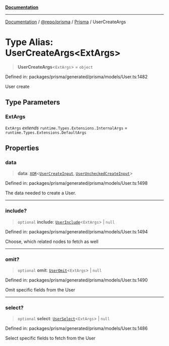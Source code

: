 [**Documentation**](../../../../../README.md)

***

[Documentation](../../../../../README.md) / [@repo/prisma](../../../README.md) / [Prisma](../README.md) / UserCreateArgs

# Type Alias: UserCreateArgs\<ExtArgs\>

> **UserCreateArgs**\<`ExtArgs`\> = `object`

Defined in: packages/prisma/generated/prisma/models/User.ts:1482

User create

## Type Parameters

### ExtArgs

`ExtArgs` *extends* `runtime.Types.Extensions.InternalArgs` = `runtime.Types.Extensions.DefaultArgs`

## Properties

### data

> **data**: [`XOR`](XOR.md)\<[`UserCreateInput`](UserCreateInput.md), [`UserUncheckedCreateInput`](UserUncheckedCreateInput.md)\>

Defined in: packages/prisma/generated/prisma/models/User.ts:1498

The data needed to create a User.

***

### include?

> `optional` **include**: [`UserInclude`](UserInclude.md)\<`ExtArgs`\> \| `null`

Defined in: packages/prisma/generated/prisma/models/User.ts:1494

Choose, which related nodes to fetch as well

***

### omit?

> `optional` **omit**: [`UserOmit`](UserOmit.md)\<`ExtArgs`\> \| `null`

Defined in: packages/prisma/generated/prisma/models/User.ts:1490

Omit specific fields from the User

***

### select?

> `optional` **select**: [`UserSelect`](UserSelect.md)\<`ExtArgs`\> \| `null`

Defined in: packages/prisma/generated/prisma/models/User.ts:1486

Select specific fields to fetch from the User
